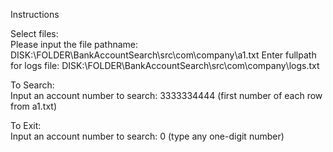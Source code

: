 Instructions

Select files: <br>
Please input the file pathname: DISK:\FOLDER\BankAccountSearch\src\com\company\a1.txt
Enter fullpath for logs file: DISK:\FOLDER\BankAccountSearch\src\com\company\logs.txt

To Search: <br>
Input an account number to search: 3333334444 (first number of each row from a1.txt)

To Exit: <br>
Input an account number to search: 0 (type any one-digit number)
